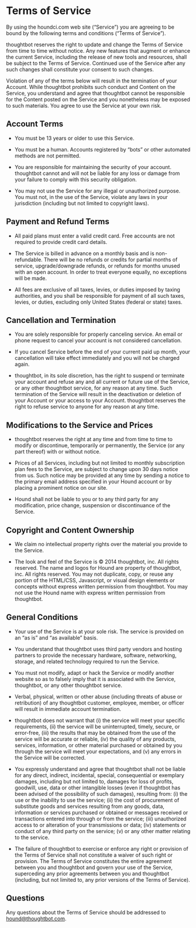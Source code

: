 Terms of Service
================

By using the houndci.com web site (“Service”) you are agreeing to be bound by the following terms and conditions (“Terms of Service”).

thoughtbot reserves the right to update and change the Terms of Service from time to time without notice. Any new features that augment or enhance the current Service, including the release of new tools and resources, shall be subject to the Terms of Service. Continued use of the Service after any such changes shall constitute your consent to such changes.

Violation of any of the terms below will result in the termination of your Account. While thoughtbot prohibits such conduct and Content on the Service, you understand and agree that thoughtbot cannot be responsible for the Content posted on the Service and you nonetheless may be exposed to such materials. You agree to use the Service at your own risk.

Account Terms
-------------

* You must be 13 years or older to use this Service.

* You must be a human. Accounts registered by “bots” or other automated methods are not permitted.

* You are responsible for maintaining the security of your account. thoughtbot cannot and will not be liable for any loss or damage from your failure to comply with this security obligation.

* You may not use the Service for any illegal or unauthorized purpose. You must not, in the use of the Service, violate any laws in your jurisdiction (including but not limited to copyright laws).

Payment and Refund Terms
------------------------

* All paid plans must enter a valid credit card. Free accounts are not required to provide credit card details.

* The Service is billed in advance on a monthly basis and is non-refundable. There will be no refunds or credits for partial months of service, upgrade/downgrade refunds, or refunds for months unused with an open account. In order to treat everyone equally, no exceptions will be made.

* All fees are exclusive of all taxes, levies, or duties imposed by taxing authorities, and you shall be responsible for payment of all such taxes, levies, or duties, excluding only United States (federal or state) taxes.

Cancellation and Termination
----------------------------

* You are solely responsible for properly canceling service. An email or phone request to cancel your account is not considered cancellation.

* If you cancel Service before the end of your current paid up month, your cancellation will take effect immediately and you will not be charged again.

* thoughtbot, in its sole discretion, has the right to suspend or terminate your account and refuse any and all current or future use of the Service, or any other thoughtbot service, for any reason at any time. Such termination of the Service will result in the deactivation or deletion of your Account or your access to your Account. thoughtbot reserves the right to refuse service to anyone for any reason at any time.

Modifications to the Service and Prices
---------------------------------------

* thoughtbot reserves the right at any time and from time to time to modify or discontinue, temporarily or permanently, the Service (or any part thereof) with or without notice.

* Prices of all Services, including but not limited to monthly subscription plan fees to the Service, are subject to change upon 30 days notice from us. Such notice may be provided at any time by sending a notice to the primary email address specified in your Hound account or by placing a prominent notice on our site.

* Hound shall not be liable to you or to any third party for any modification, price change, suspension or discontinuance of the Service.

Copyright and Content Ownership
-------------------------------

* We claim no intellectual property rights over the material you provide to the Service.

* The look and feel of the Service is © 2014 thoughtbot, inc. All rights reserved. The name and logos for Hound are property of thoughtbot, inc. All rights reserved. You may not duplicate, copy, or reuse any portion of the HTML/CSS, Javascript, or visual design elements or concepts without express written permission from thoughtbot. You may not use the Hound name with express written permission from thoughtbot.

General Conditions
------------------

* Your use of the Service is at your sole risk. The service is provided on an “as is” and “as available” basis.

* You understand that thoughtbot uses third party vendors and hosting partners to provide the necessary hardware, software, networking, storage, and related technology required to run the Service.

* You must not modify, adapt or hack the Service or modify another website so as to falsely imply that it is associated with the Service, thoughtbot, or any other thoughtbot service.

* Verbal, physical, written or other abuse (including threats of abuse or retribution) of any thoughtbot customer, employee, member, or officer will result in immediate account termination.

* thoughtbot does not warrant that (i) the service will meet your specific requirements, (ii) the service will be uninterrupted, timely, secure, or error-free, (iii) the results that may be obtained from the use of the service will be accurate or reliable, (iv) the quality of any products, services, information, or other material purchased or obtained by you through the service will meet your expectations, and (v) any errors in the Service will be corrected.

* You expressly understand and agree that thoughtbot shall not be liable for any direct, indirect, incidental, special, consequential or exemplary damages, including but not limited to, damages for loss of profits, goodwill, use, data or other intangible losses (even if thoughtbot has been advised of the possibility of such damages), resulting from: (i) the use or the inability to use the service; (ii) the cost of procurement of substitute goods and services resulting from any goods, data, information or services purchased or obtained or messages received or transactions entered into through or from the service; (iii) unauthorized access to or alteration of your transmissions or data; (iv) statements or conduct of any third party on the service; (v) or any other matter relating to the service.

* The failure of thoughtbot to exercise or enforce any right or provision of the Terms of Service shall not constitute a waiver of such right or provision. The Terms of Service constitutes the entire agreement between you and thoughtbot and govern your use of the Service, superceding any prior agreements between you and thoughtbot (including, but not limited to, any prior versions of the Terms of Service).

Questions
---------

Any questions about the Terms of Service should be addressed to [hound@thoughtbot.com](mailto:hound@thoughtbot.com).
